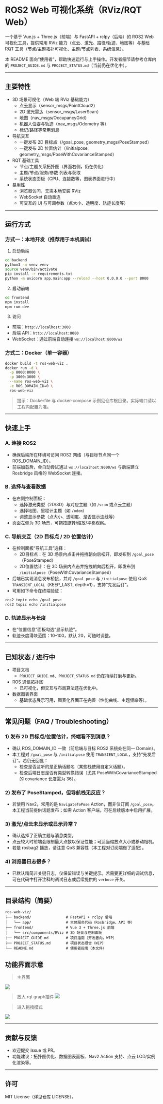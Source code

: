 # ROS2 Web 可视化系统（RViz/RQT Web）

一个基于 Vue.js + Three.js（前端）与 FastAPI + rclpy（后端）的 ROS2 Web 可视化工具，提供常用 RViz 能力（点云、激光、路径/轨迹、地图等）与基础 RQT 工具（节点/主题拓扑可视化、主题/节点列表、系统信息）。

本 README 面向“使用者”，帮助快速运行与上手操作。开发者细节请参考仓库内的 `PROJECT_GUIDE.md` 与 `PROJECT_STATUS.md`（当前仍在优化中）。

---

## 主要特性
- 3D 场景可视化（Web 端 RViz 基础能力）
  - 点云显示（sensor_msgs/PointCloud2）
  - 2D 激光雷达（sensor_msgs/LaserScan）
  - 地图（nav_msgs/OccupancyGrid）
  - 机器人位姿与轨迹（nav_msgs/Odometry 等）
  - 标记/路径等常用消息
- 导航交互
  - 一键发布 2D 目标点（/goal_pose, geometry_msgs/PoseStamped）
  - 一键发布 2D 位置估计（/initialpose, geometry_msgs/PoseWithCovarianceStamped）
- RQT 基础工具
  - 节点/主题关系拓扑图（界面右侧，仍在优化）
  - 主题/节点/服务/参数 列表与获取
  - 系统状态面板（CPU、连接数等，图表界面进行中）
- 易用性
  - 浏览器访问，无需本地安装 RViz
  - WebSocket 自动重连
  - 可交互的 UI 与可调参数（点大小、透明度、轨迹长度等）

---

## 运行方式

### 方式一：本地开发（推荐用于本机调试）
1) 启动后端
```bash
cd backend
python3 -m venv venv
source venv/bin/activate
pip install -r requirements.txt
python -m uvicorn app.main:app --reload --host 0.0.0.0 --port 8000
```
2) 启动前端
```bash
cd frontend
npm install
npm run dev
```
3) 访问
- 前端：`http://localhost:3000`
- 后端 API：`http://localhost:8000`
- WebSocket：通过前端自动连接 `ws://localhost:8000/ws`

### 方式二：Docker（单一容器）
```bash
docker build -t ros-web-viz .
docker run -d \
  -p 8000:8000 \
  -p 3000:3000 \
  --name ros-web-viz \
  -e ROS_DOMAIN_ID=0 \
  ros-web-viz
```
> 提示：Dockerfile 与 docker-compose 示例见仓库根目录。实际端口请以工程内配置为准。

---

## 快速上手

### A. 连接 ROS2
- 确保后端所在环境可访问 ROS2 网络（与目标节点同一个 ROS_DOMAIN_ID）。
- 前端加载后，会自动尝试通过 `ws://localhost:8000/ws` 与后端建立 Rosbridge 风格的 WebSocket 连接。

### B. 选择与查看数据
- 在右侧控制面板：
  - 选择激光类型（2D/3D）与对应主题（如 `/scan` 或点云主题）
  - 选择地图、里程计主题（如 `/odom`）
  - 调整显示参数（点大小、透明度、是否显示连线等）
- 页面左侧为 3D 场景，可拖拽旋转/缩放/平移观察。

### C. 导航交互（2D 目标点 / 2D 位置估计）
- 在控制面板“导航工具”选择：
  - 2D目标点：在 3D 场景内点击并拖拽朝向后松开，即发布到 `/goal_pose`（PoseStamped）
  - 2D位置估计：在 3D 场景内点击并拖拽朝向后松开，即发布到 `/initialpose`（PoseWithCovarianceStamped）
- 后端已实现消息发布桥接，并对 `/goal_pose` 与 `/initialpose` 使用 QoS `TRANSIENT_LOCAL`（KEEP_LAST, depth=1），支持“先发后订”。
- 可用如下命令在终端验证：
```bash
ros2 topic echo /goal_pose
ros2 topic echo /initialpose
```

### D. 轨迹显示与长度
- 在“位置信息”面板勾选“显示轨迹”。
- 轨迹长度滑块范围：10–100，默认 20，可随时调整。

---

## 已知状态 / 进行中
- 项目文档
  - `PROJECT_GUIDE.md`、`PROJECT_STATUS.md` 仍在持续打磨与更新。
- ROS 通信拓扑图
  - 已可视化，但交互与布局算法还在优化中。
- 数据图表界面
  - 基础状态展示可用，图表化界面正在完善（性能曲线、主题频率等）。

---

## 常见问题（FAQ / Troubleshooting）

### 1) 发布 2D 目标点/位置估计，终端看不到消息？
- 确认 ROS_DOMAIN_ID 一致（前后端与目标 ROS2 系统处在同一 Domain）。
- 本工程对 `/goal_pose` 与 `/initialpose` 使用 `TRANSIENT_LOCAL`，支持“先发后订”。若仍无回显：
  - 检查是否监听的是正确话题名（某些栈使用自定义话题）。
  - 检查后端日志是否有类型转换错误（尤其 PoseWithCovarianceStamped 的 covariance 长度需为 36）。

### 2) 发布了 PoseStamped，但导航栈无反应？
- 若使用 Nav2，常用的是 `NavigateToPose` Action，而非仅订阅 `/goal_pose`。本工程当前提供话题发布；如需 Action 客户端，可在后续版本中启用扩展。

### 3) 激光/点云未显示或显示异常？
- 确认选择了正确主题与消息类型。
- 点云较大时前端会限制最大点数以保证性能；可适当缩放点大小或移动相机。
- 若是 rosbag2 播放，请注意 QoS 兼容性（本工程对订阅端做了适配）。

### 4) 浏览器日志很多？
- 已默认精简非关键日志，仅保留错误与关键提示。若需要更详细的调试信息，可在代码中打开注释的调试日志或后续提供的 `verbose` 开关。

---

## 目录结构（简要）
```
ros-web-viz/
├── backend/                # FastAPI + rclpy 后端
│   └── app/                # 主体服务代码（Rosbridge、API 等）
├── frontend/               # Vue 3 + Three.js 前端
│   └── src/components/RViz # 3D 场景与控制面板
├── PROJECT_GUIDE.md        # 项目指南（开发者向，WIP）
├── PROJECT_STATUS.md       # 项目状态报告（WIP）
└── README.md               # 使用者指南（本文件）
```

## 功能界面示意

> 主界面

![](img/20250917-170053.jpg)

> 放大 rqt graph插件
![](img/image.png)

> 进入拖拽模式

![](img/20250919-144652.jpg)

---

## 贡献与反馈
- 欢迎提交 Issue 或 PR。
- 功能建议：拓扑图优化、数据图表面板、Nav2 Action 支持、点云 LOD/实例化渲染等。


---

## 许可
MIT License（详见仓库 LICENSE）。
